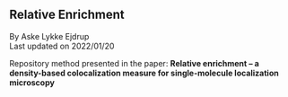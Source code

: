 ## Relative Enrichment
By Aske Lykke Ejdrup
<br>
Last updated on 2022/01/20

Repository method presented in the paper: **Relative enrichment – a density-based colocalization measure for single-molecule localization microscopy**

